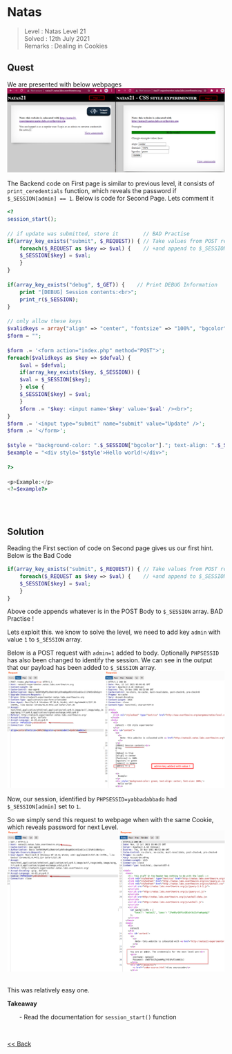 # Natas
> Level : Natas Level 21<br/>
> Solved : 12th July 2021<br/>
> Remarks : Dealing in Cookies<br/>

## Quest
We are presented with below webpages
![](./images/Level21.png)

The Backend code on First page is similar to previous level, it consists of `print_ceredentials` function, which reveals the password if `$_SESSION[admin] == 1`.
Below is code for Second Page. Lets comment it
```php
<?  
session_start();

// if update was submitted, store it        // BAD Practise
if(array_key_exists("submit", $_REQUEST)) { // Take values from POST request
    foreach($_REQUEST as $key => $val) {    // +and append to $_SESSION array
    $_SESSION[$key] = $val;
    }
}

if(array_key_exists("debug", $_GET)) {    // Print DEBUG Information
    print "[DEBUG] Session contents:<br>";
    print_r($_SESSION);
}

// only allow these keys
$validkeys = array("align" => "center", "fontsize" => "100%", "bgcolor" => "yellow");
$form = "";

$form .= '<form action="index.php" method="POST">'; 
foreach($validkeys as $key => $defval) {
    $val = $defval;
    if(array_key_exists($key, $_SESSION)) {
    $val = $_SESSION[$key];
    } else {
    $_SESSION[$key] = $val;
    }
    $form .= "$key: <input name='$key' value='$val' /><br>";
}
$form .= '<input type="submit" name="submit" value="Update" />';
$form .= '</form>';

$style = "background-color: ".$_SESSION["bgcolor"]."; text-align: ".$_SESSION["align"]."; font-size: ".$_SESSION["fontsize"].";";
$example = "<div style='$style'>Hello world!</div>";

?>

<p>Example:</p>
<?=$example?>
```

<br/>
<br/>

## Solution

Reading the First section of code on Second page gives us our first hint. Below is the Bad Code
```php
if(array_key_exists("submit", $_REQUEST)) { // Take values from POST request
    foreach($_REQUEST as $key => $val) {    // +and append to $_SESSION array
    $_SESSION[$key] = $val;
    }
}
```
Above code appends whatever is in the POST Body to `$_SESSION` array. BAD Practise !

Lets exploit this. we know to solve the level, we need to add key `admin` with value `1` to `$_SESSION` array.

Below is a POST request with `admin=1` added to body. Optionally `PHPSESSID` has also been changed to identify the session.
We can see in the output that our payload has been added to `$_SESSION` array.
![](./images/Level21.1_solution.png)


Now, our session, identified by `PHPSESSID=yabbadabbado` had `$_SESSION[admin]` set to `1`.

So we simply send this request to webpage when with the same Cookie, which reveals password for next Level.
![](./images/Level21.2_solution.png)

<br/>
This was relatively easy one.

<span id=green>**Takeaway**</span><br/>

  - Read the documentation for `session_start()` function

<br/>

[<< Back](https://grey-fish.github.io/Natas/index.html)
